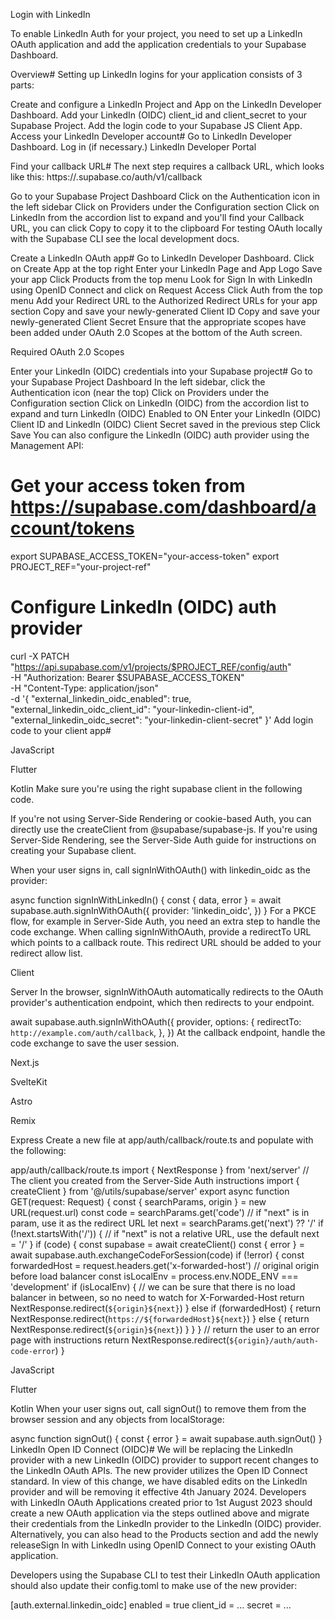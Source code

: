 Login with LinkedIn

To enable LinkedIn Auth for your project, you need to set up a LinkedIn OAuth application and add the application credentials to your Supabase Dashboard.

Overview#
Setting up LinkedIn logins for your application consists of 3 parts:

Create and configure a LinkedIn Project and App on the LinkedIn Developer Dashboard.
Add your LinkedIn (OIDC) client_id and client_secret to your Supabase Project.
Add the login code to your Supabase JS Client App.
Access your LinkedIn Developer account#
Go to LinkedIn Developer Dashboard.
Log in (if necessary.)
LinkedIn Developer Portal

Find your callback URL#
The next step requires a callback URL, which looks like this: https://<project-ref>.supabase.co/auth/v1/callback

Go to your Supabase Project Dashboard
Click on the Authentication icon in the left sidebar
Click on Providers under the Configuration section
Click on LinkedIn from the accordion list to expand and you'll find your Callback URL, you can click Copy to copy it to the clipboard
For testing OAuth locally with the Supabase CLI see the local development docs.

Create a LinkedIn OAuth app#
Go to LinkedIn Developer Dashboard.
Click on Create App at the top right
Enter your LinkedIn Page and App Logo
Save your app
Click Products from the top menu
Look for Sign In with LinkedIn using OpenID Connect and click on Request Access
Click Auth from the top menu
Add your Redirect URL to the Authorized Redirect URLs for your app section
Copy and save your newly-generated Client ID
Copy and save your newly-generated Client Secret
Ensure that the appropriate scopes have been added under OAuth 2.0 Scopes at the bottom of the Auth screen.

Required OAuth 2.0 Scopes

Enter your LinkedIn (OIDC) credentials into your Supabase project#
Go to your Supabase Project Dashboard
In the left sidebar, click the Authentication icon (near the top)
Click on Providers under the Configuration section
Click on LinkedIn (OIDC) from the accordion list to expand and turn LinkedIn (OIDC) Enabled to ON
Enter your LinkedIn (OIDC) Client ID and LinkedIn (OIDC) Client Secret saved in the previous step
Click Save
You can also configure the LinkedIn (OIDC) auth provider using the Management API:

# Get your access token from https://supabase.com/dashboard/account/tokens
export SUPABASE_ACCESS_TOKEN="your-access-token"
export PROJECT_REF="your-project-ref"
# Configure LinkedIn (OIDC) auth provider
curl -X PATCH "https://api.supabase.com/v1/projects/$PROJECT_REF/config/auth" \
  -H "Authorization: Bearer $SUPABASE_ACCESS_TOKEN" \
  -H "Content-Type: application/json" \
  -d '{
    "external_linkedin_oidc_enabled": true,
    "external_linkedin_oidc_client_id": "your-linkedin-client-id",
    "external_linkedin_oidc_secret": "your-linkedin-client-secret"
  }'
Add login code to your client app#

JavaScript

Flutter

Kotlin
Make sure you're using the right supabase client in the following code.

If you're not using Server-Side Rendering or cookie-based Auth, you can directly use the createClient from @supabase/supabase-js. If you're using Server-Side Rendering, see the Server-Side Auth guide for instructions on creating your Supabase client.

When your user signs in, call signInWithOAuth() with linkedin_oidc as the provider:

async function signInWithLinkedIn() {
  const { data, error } = await supabase.auth.signInWithOAuth({
    provider: 'linkedin_oidc',
  })
}
For a PKCE flow, for example in Server-Side Auth, you need an extra step to handle the code exchange. When calling signInWithOAuth, provide a redirectTo URL which points to a callback route. This redirect URL should be added to your redirect allow list.


Client

Server
In the browser, signInWithOAuth automatically redirects to the OAuth provider's authentication endpoint, which then redirects to your endpoint.

await supabase.auth.signInWithOAuth({
  provider,
  options: {
    redirectTo: `http://example.com/auth/callback`,
  },
})
At the callback endpoint, handle the code exchange to save the user session.


Next.js

SvelteKit

Astro

Remix

Express
Create a new file at app/auth/callback/route.ts and populate with the following:

app/auth/callback/route.ts
import { NextResponse } from 'next/server'
// The client you created from the Server-Side Auth instructions
import { createClient } from '@/utils/supabase/server'
export async function GET(request: Request) {
  const { searchParams, origin } = new URL(request.url)
  const code = searchParams.get('code')
  // if "next" is in param, use it as the redirect URL
  let next = searchParams.get('next') ?? '/'
  if (!next.startsWith('/')) {
    // if "next" is not a relative URL, use the default
    next = '/'
  }
  if (code) {
    const supabase = await createClient()
    const { error } = await supabase.auth.exchangeCodeForSession(code)
    if (!error) {
      const forwardedHost = request.headers.get('x-forwarded-host') // original origin before load balancer
      const isLocalEnv = process.env.NODE_ENV === 'development'
      if (isLocalEnv) {
        // we can be sure that there is no load balancer in between, so no need to watch for X-Forwarded-Host
        return NextResponse.redirect(`${origin}${next}`)
      } else if (forwardedHost) {
        return NextResponse.redirect(`https://${forwardedHost}${next}`)
      } else {
        return NextResponse.redirect(`${origin}${next}`)
      }
    }
  }
  // return the user to an error page with instructions
  return NextResponse.redirect(`${origin}/auth/auth-code-error`)
}

JavaScript

Flutter

Kotlin
When your user signs out, call signOut() to remove them from the browser session and any objects from localStorage:

async function signOut() {
  const { error } = await supabase.auth.signOut()
}
LinkedIn Open ID Connect (OIDC)#
We will be replacing the LinkedIn provider with a new LinkedIn (OIDC) provider to support recent changes to the LinkedIn OAuth APIs. The new provider utilizes the Open ID Connect standard. In view of this change, we have disabled edits on the LinkedIn provider and will be removing it effective 4th January 2024. Developers with LinkedIn OAuth Applications created prior to 1st August 2023 should create a new OAuth application via the steps outlined above and migrate their credentials from the LinkedIn provider to the LinkedIn (OIDC) provider. Alternatively, you can also head to the Products section and add the newly releaseSign In with LinkedIn using OpenID Connect to your existing OAuth application.

Developers using the Supabase CLI to test their LinkedIn OAuth application should also update their config.toml to make use of the new provider:

[auth.external.linkedin_oidc]
enabled = true
client_id = ...
secret = ...